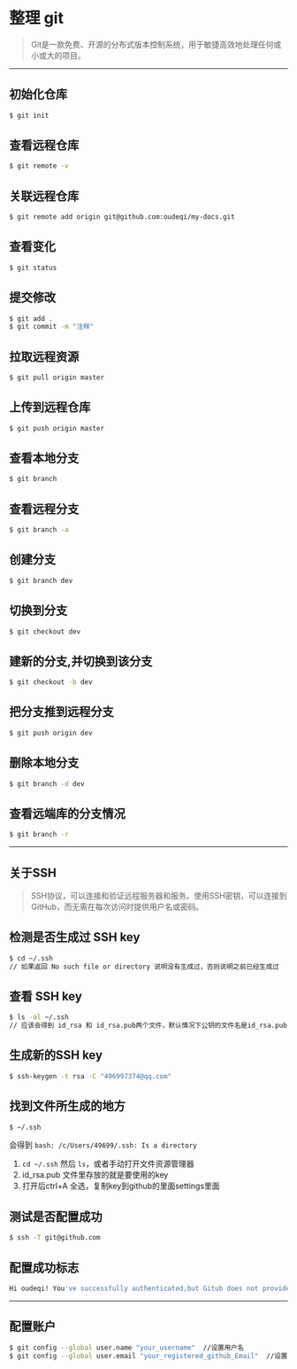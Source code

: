 # 整理 git
> Git是一款免费、开源的分布式版本控制系统，用于敏捷高效地处理任何或小或大的项目。

------------------------------------------------------------------------------

## 初始化仓库
``` bash
$ git init
```

## 查看远程仓库
``` bash
$ git remote -v
```

## 关联远程仓库
``` bash
$ git remote add origin git@github.com:oudeqi/my-docs.git
```
## 查看变化
``` bash
$ git status
```

## 提交修改
``` bash
$ git add .
$ git commit -m "注释"
```

## 拉取远程资源
``` bash
$ git pull origin master
```

## 上传到远程仓库
``` bash
$ git push origin master
```

## 查看本地分支
``` bash
$ git branch 
```

## 查看远程分支
``` bash
$ git branch -a 
```

## 创建分支
``` bash
$ git branch dev
```

## 切换到分支
``` bash
$ git checkout dev
```

## 建新的分支,并切换到该分支
``` bash
$ git checkout -b dev
```

## 把分支推到远程分支
``` bash
$ git push origin dev
```

## 删除本地分支
``` bash
$ git branch -d dev
```

## 查看远端库的分支情况
``` bash
$ git branch -r
```


------------------------------------------------------------------------------

## 关于SSH
> SSH协议，可以连接和验证远程服务器和服务。使用SSH密钥，可以连接到GitHub，而无需在每次访问时提供用户名或密码。

## 检测是否生成过 SSH key
``` bash
$ cd ~/.ssh
// 如果返回 No such file or directory 说明没有生成过，否则说明之前已经生成过
```

## 查看 SSH key
``` bash
$ ls -al ~/.ssh
// 应该会得到 id_rsa 和 id_rsa.pub两个文件，默认情况下公钥的文件名是id_rsa.pub
```

## 生成新的SSH key
``` bash
$ ssh-keygen -t rsa -C "496997374@qq.com"
```

## 找到文件所生成的地方
``` bash
$ ~/.ssh
```
会得到 `bash: /c/Users/49699/.ssh: Is a directory`  

1. `cd ~/.ssh` 然后 `ls`，或者手动打开文件资源管理器
2. id_rsa.pub 文件里存放的就是要使用的key
3. 打开后ctrl+A 全选，复制key到github的里面settings里面

## 测试是否配置成功
``` bash
$ ssh -T git@github.com
```
## 配置成功标志
``` bash
Hi oudeqi! You've successfully authenticated,but Gitub does not provide shell access 
```

------------------------------------------------------------------------------

## 配置账户
``` bash
$ git config --global user.name "your_username"  //设置用户名
$ git config --global user.email "your_registered_github_Email"  //设置邮箱地址
```